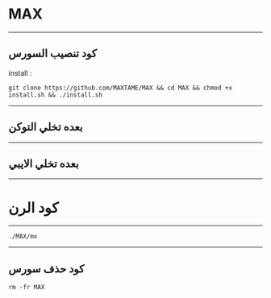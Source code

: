MAX
==============

______________________________________________________________________________________________________________________

كود تنصيب السورس
------------

install :

```git clone https://github.com/MAXTAME/MAX && cd MAX && chmod +x install.sh && ./install.sh```

______________________________________________________________________________________________________________________

بعده تخلي التوكن
----------------

______________________________________________________________________________________________________________________

بعده تخلي الايبي 
----------------

______________________________________________________________________________________________________________________

كود الرن
========

______________________________________________________________________________________________________________________


```./MAX/mx```

______________________________________________________________________________________________________________________

كود حذف سورس
-------
```rm -fr MAX```
